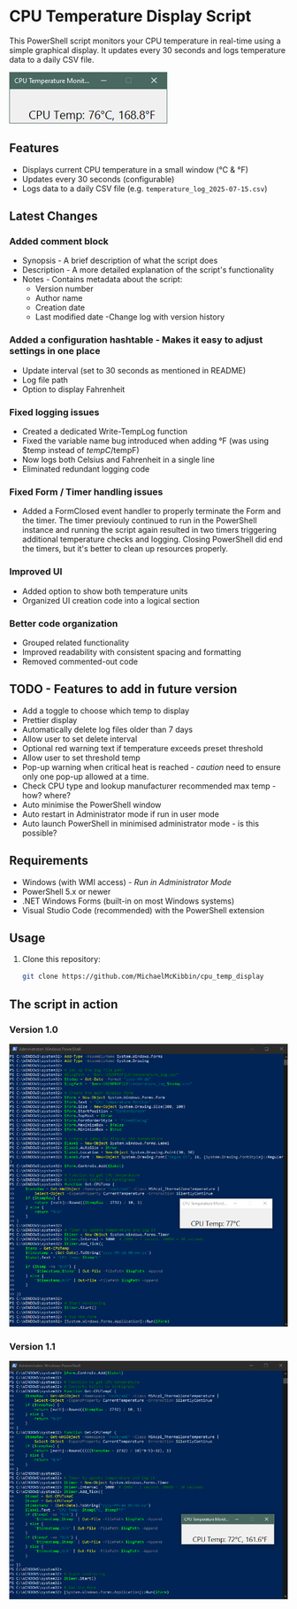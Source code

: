 # CPU Temperature Display Script

This PowerShell script monitors your CPU temperature in real-time using a simple graphical display. It updates every 30 seconds and logs temperature data to a daily CSV file.

![screenshot](screenshot_cpu_temp_CandF.png)

## Features

- Displays current CPU temperature in a small window (°C & °F)
- Updates every 30 seconds (configurable)
- Logs data to a daily CSV file (e.g. `temperature_log_2025-07-15.csv`)

## Latest Changes

### Added comment block

- Synopsis - A brief description of what the script does
- Description - A more detailed explanation of the script's functionality
- Notes - Contains metadata about the script:
  - Version number
  - Author name
  - Creation date
  - Last modified date
    -Change log with version history

### Added a configuration hashtable - Makes it easy to adjust settings in one place

- Update interval (set to 30 seconds as mentioned in README)
- Log file path
- Option to display Fahrenheit

### Fixed logging issues

- Created a dedicated Write-TempLog function
- Fixed the variable name bug introduced when adding °F (was using $temp instead of $tempC/$tempF)
- Now logs both Celsius and Fahrenheit in a single line
- Eliminated redundant logging code

### Fixed Form / Timer handling issues

- Added a FormClosed event handler to properly terminate the Form and the timer.
  The timer previouly continued to run in the PowerShell instance and running the script again resulted in two timers triggering additional temperature checks and logging. Closing PowerShell did end the timers, but it's better to clean up resources properly.

### Improved UI

- Added option to show both temperature units
- Organized UI creation code into a logical section

### Better code organization

- Grouped related functionality
- Improved readability with consistent spacing and formatting
- Removed commented-out code

## TODO - Features to add in future version

- Add a toggle to choose which temp to display
- Prettier display
- Automatically delete log files older than 7 days
- Allow user to set delete interval
- Optional red warning text if temperature exceeds preset threshold
- Allow user to set threshold temp
- Pop-up warning when critical heat is reached - _caution_ need to ensure only one pop-up allowed at a time.
- Check CPU type and lookup manufacturer recommended max temp - how? where?
- Auto minimise the PowerShell window
- Auto restart in Administrator mode if run in user mode
- Auto launch PowerShell in minimised administrator mode - is this possible?

## Requirements

- Windows (with WMI access) - _Run in Administrator Mode_
- PowerShell 5.x or newer
- .NET Windows Forms (built-in on most Windows systems)
- Visual Studio Code (recommended) with the PowerShell extension

## Usage

1. Clone this repository:
   ```bash
   git clone https://github.com/MichaelMcKibbin/cpu_temp_display
   ```

## The script in action

### Version 1.0

![screenshot](screenshot_script.png)

### Version 1.1

![screenshot](screenshot-script-with-fahrenheit.png)

